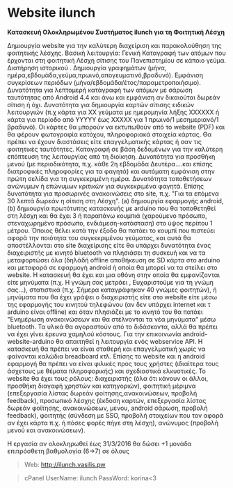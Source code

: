 Website ilunch
=======

**Κατασκευή Ολοκληρωμένου Συστήματος ilunch για τη Φοιτητική Λέσχη**

Δημιουργία website για την καλύτερη διαχείριση και παρακολούθηση της φοιτητικής λέσχης. Βασική λειτουργία: Γενική Καταγραφή των ατόμων που έρχονται στη φοιτητική Λέσχη σίτισης του Πανεπιστημίου σε κάποιο γεύμα. Διατήρηση ιστορικού . Δημιουργία γραφημάτων (μήνα, ημέρα,εβδομάδα,γεύμα,πρωινό,απογευματινό,βραδυνό). Εμφάνιση συγκρίσεων περιόδων (μήνα/εβδομάδα/έτος/παραμετροποιήσιμο). Δυνατότητα για λεπτομερή κατάγραφή των ατόμων με σάρωση ταυτότητας από Android 4.4 και άνω και εμφάνιση αν δικαιούται δωρεάν σίτιση ή όχι. Δυνατότητα για δημιουργία καρτών σίτισης ειδικών λειτουργιών (π.χ κάρτα για ΧΧ γεύματα με ημερομηνία λήξης ΧΧΧΧΧΧ ή κάρτα για περίοδο από ΥΥΥΥΥ έως ΧΧΧΧΧ για 1 πρωινό/1 μεσημεριανό/1 βραδυνό). Οι κάρτες θα μπορούν να εκτυπωθούν από το website (PDF) και θα φέρουν φωτογραφία κατόχου, πληροφοριακά στοιχεία κάρτας. Θα πρέπει να έχουν διαστάσεις είτε επαγγελματικής κάρτας ή σαν τις φοιτητικές ταυτότητες. Καταγραφή σε βάση δεδομένων για την καλύτερη επόπτευση της λειτουργίας από τη διοίκηση. Δυνατότητα για προσθήκη μενού (με περιοδικότητα, π.χ. κάθε 2η εβδομάδα Δευτέρα....και επίσης διατροφικές πληροφορίες για τα φαγητά) και αυτόματη εμφάνιση στην πρώτη σελίδα για τη συγκεκριμένη ημέρα. Δυνατότητα τοποθετήσεων ανώνυμων ή επώνυμων κριτικών για συγκεκριμένα φαγητά. Επίσης δυνατότητα για προσωρινές ανακοινώσεις στο site, π.χ. "Για τα επόμενα 30 λεπτά δωρεάν η σίτιση στη Λέσχη". (a) δημιουργία εφαρμογής android, (b) δημιουργία πρωτότυπης κατασκευής με arduino που θα τοποθετηθεί στη λέσχη και θα έχει 3 ή παραπάνω κουμπιά (χαρούμενο πρόσωπο, στεναχωρημένο πρόσωπο, ενδιάμεση-κατάσταση) στο ύψος περίπου 1 μέτρου. Όποιος θέλει κατά την έξοδο θα πατάει το κουμπί που πιστεύει αφορά την ποιότητα του συγκεκριμένου γεύματος, και αυτά θα αποστέλλονται στο site διαχείρισης είτε θα υπάρχει δυνατότητα ένας διαχειριστής με κινητό bluetooth να πλησιάσει τη συσκευή και να τα μεταφορτώσει όλα (δηλάδή offline αποθήκευση σε SD κάρτα στο arduino και μεταφορά σε εφαρμογή android ή οποία θα μπορεί να τα στείλει στο website. Η κατασκευή θα έχει και μια οθόνη στην οποία θα εμφανίζονται είτε μηνύματα (π.χ. Η γνώμη σας μετράει , Ευχαριστούμε για τη γνώμη σας...), στατιστικά (π.χ. Σήμερα καταγράφηκαν 40 γνώμες φοιτητών), ή μηνύματα που θα έχει γράψει ο διαχειριστής είτε στο website είτε μέσω της εφαρμογής του κινητού τηλεφώνου (αν δεν υπάρχει internet και τ arduino είναι offline) και όταν πλησιάζει με το κινητό του θα πατάει "Ενημέρωση ανακοινώσεων και θα στέλνονται τα νέα μηνύματα" μέσω bluetooth. Τα υλικά θα αγοραστούν από το διδάσκοντα, αλλά θα πρέπει να έχει γίνει έρευνα χαμηλού κόστους. Για την επικοινωνία android-website-arduino θα απαιτηθεί η λειτουργία ενός webservice API. H κατασκευή θα πρέπει να είναι σταθερή και επαγγελματική χωρίς να φαίνονται καλώδια breadboard κτλ. Επίσης το website και η android εφαρμογή θα πρέπει να είναι φιλικές προς τους χρήστες (ιδιαίτερα τους άσχετους με θέματα πληροφορικής) και σχεδιαστικά ελκυστικές. Το website θα έχει τους ρόλους: διαχειριστής (όλα ότι κάνουν οι άλλοι, προσθήκη διαγαφή χρηστών και κατηγοριών), φοιτητική μέριμνα (επεξεργασία λίστας δωρεάν φοίτησης,ανακοινώσεων, προβολή feedback), προσωπικό λέσχης (έκδοση καρτών, επεξεργασία λίστας δωρεάν φοίτησης, ανακοινώσεων, μενου, android σάρωση, προβολή feedback), φοιτητής (σύνδεση με SSO, προβολή στοιχείων που τον αφορά αν έχει κάρτα π.χ. ή πόσες φορές πήγε στη λέσχη), ανώνυμος (προβολή μενού και ανακοινώσεων).

Η εργασία αν ολοκληρωθεί έως 31/3/2016 θα δώσει +1 μονάδα επιπρόσθετη βαθμολογία (6->7) σε όλους

> Web:        http://ilunch.vasilis.pw          

>cPanel
>UserName: ilunch
>PassWord: korina<3

                                                 
